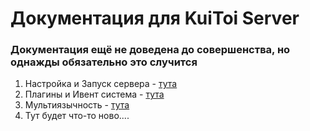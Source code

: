 # Документация для KuiToi Server

### Документация ещё не доведена до совершенства, но однажды обязательно это случится

1. Настройка и Запуск сервера - [тута](./setup)
2. Плагины и Ивент система - [тута](./plugins)
3. Мультиязычность - [тута](./multilanguage)
4. Тут будет что-то ново....
